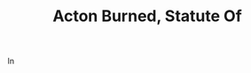 ---
title: Acton Burned, Statute Of
letter: A
permalink: "/definitions/acton-burned-statute-of.html"
body: In
published_at: '2018-07-07'
layout: post
---